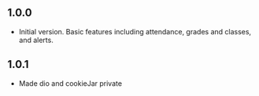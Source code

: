 ## 1.0.0

-   Initial version. Basic features including attendance, grades and classes, and alerts.

## 1.0.1

-   Made dio and cookieJar private
